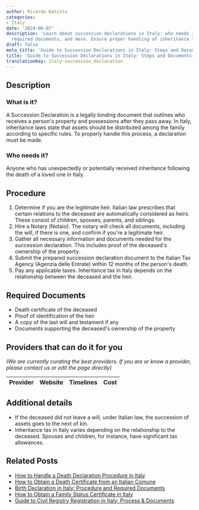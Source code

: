 ```yaml
---
author: Ricardo Batista
categories:
- Italy
date: '2024-06-07'
description: 'Learn about succession declarations in Italy: who needs it, the procedure,
  required documents, and more. Ensure proper handling of inheritance legally.'
draft: false
meta_title: 'Guide to Succession Declarations in Italy: Steps and Documents'
title: 'Guide to Succession Declarations in Italy: Steps and Documents'
translationKey: italy-succession_declaration
---
```


## Description
### What is it?
A Succession Declaration is a legally binding document that outlines who receives a person's property and possessions after they pass away. In Italy, inheritance laws state that assets should be distributed among the family according to specific rules. To properly handle this process, a declaration must be made.
### Who needs it?
Anyone who has unexpectedly or potentially received inheritance following the death of a loved one in Italy.

## Procedure
1. Determine if you are the legitimate heir. Italian law prescribes that certain relations to the deceased are automatically considered as heirs. These consist of children, spouses, parents, and siblings.
2. Hire a Notary (Notaio). The notary will check all documents, including the will, if there is one, and confirm if you're a legitimate heir.
3. Gather all necessary information and documents needed for the succession declaration. This includes proof of the deceased's ownership of the property.
4. Submit the prepared succession declaration document to the Italian Tax Agency (Agenzia delle Entrate) within 12 months of the person's death.
5. Pay any applicable taxes. Inheritance tax in Italy depends on the relationship between the deceased and the heir.

## Required Documents
- Death certificate of the deceased
- Proof of identification of the heir
- A copy of the last will and testament if any
- Documents supporting the deceased's ownership of the property

## Providers that can do it for you

_(We are currently curating the best providers. If you are or know a provider, please contact us or edit the page directly)_

| Provider        |     Website     |     Timelines    |       Cost      |
| :-------------: | :-------------: |  :-------------: | :-------------: |

## Additional details
- If the deceased did not leave a will, under Italian law, the succession of assets goes to the next of kin.
- Inheritance tax in Italy varies depending on the relationship to the deceased. Spouses and children, for instance, have significant tax allowances.


## Related Posts

- [How to Handle a Death Declaration Procedure in Italy](https://tramitit.com/guides/italy/death_declaration/)
- [How to Obtain a Death Certificate from an Italian Comune](https://tramitit.com/guides/italy/death_certificate_request/)
- [Birth Declaration in Italy: Procedure and Required Documents](https://tramitit.com/guides/italy/birth_declaration/)
- [How to Obtain a Family Status Certificate in Italy](https://tramitit.com/guides/italy/family_status_certificate_request/)
- [Guide to Civil Registry Registration in Italy: Process & Documents](https://tramitit.com/guides/italy/registration_in_the_civil_registry/)